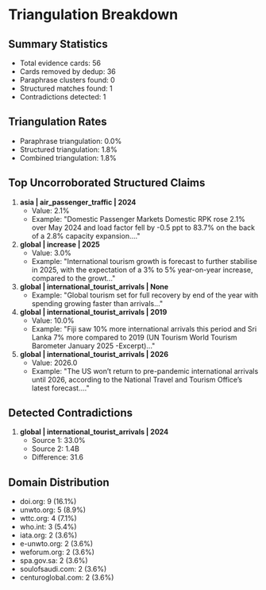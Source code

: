 # Triangulation Breakdown

## Summary Statistics
- Total evidence cards: 56
- Cards removed by dedup: 36
- Paraphrase clusters found: 0
- Structured matches found: 1
- Contradictions detected: 1

## Triangulation Rates
- Paraphrase triangulation: 0.0%
- Structured triangulation: 1.8%
- Combined triangulation: 1.8%

## Top Uncorroborated Structured Claims
1. **asia | air_passenger_traffic | 2024**
   - Value: 2.1%
   - Example: "Domestic Passenger Markets
Domestic RPK rose 2.1% over May 2024 and load factor fell by -0.5 ppt to 83.7% on the back of a 2.8% capacity expansion...."
2. **global | increase | 2025**
   - Value: 3.0%
   - Example: "International tourism growth is forecast to further stabilise in 2025, with the expectation of a 3% to 5% year-on-year increase, compared to the growt..."
3. **global | international_tourist_arrivals | None**
   - Example: "Global tourism set for full recovery by end of the year with spending growing faster than arrivals..."
4. **global | international_tourist_arrivals | 2019**
   - Value: 10.0%
   - Example: "Fiji saw 10% more international arrivals this period and Sri Lanka 7% more compared to 2019 (UN Tourism World Tourism Barometer January 2025 -Excerpt)..."
5. **global | international_tourist_arrivals | 2026**
   - Value: 2026.0
   - Example: "The US won’t return to pre-pandemic international arrivals until 2026, according to the National Travel and Tourism Office’s latest forecast...."

## Detected Contradictions
1. **global | international_tourist_arrivals | 2024**
   - Source 1: 33.0%
   - Source 2: 1.4B
   - Difference: 31.6

## Domain Distribution
- doi.org: 9 (16.1%)
- unwto.org: 5 (8.9%)
- wttc.org: 4 (7.1%)
- who.int: 3 (5.4%)
- iata.org: 2 (3.6%)
- e-unwto.org: 2 (3.6%)
- weforum.org: 2 (3.6%)
- spa.gov.sa: 2 (3.6%)
- soulofsaudi.com: 2 (3.6%)
- centuroglobal.com: 2 (3.6%)